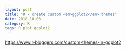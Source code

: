 ```yaml
---
layout: post
title: "R - create custom <em>ggplot2</em> themes"
date: 2018-10-03
category: R
tags: R plot ggplot2
---
```



<a href="https://www.r-bloggers.com/custom-themes-in-ggplot2"> https://www.r-bloggers.com/custom-themes-in-ggplot2 </a>
